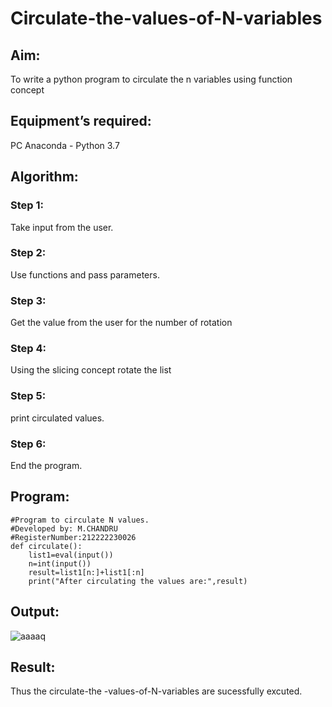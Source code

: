 # Circulate-the-values-of-N-variables
## Aim:
To write a python program to circulate the n variables using function concept
## Equipment’s required:
PC
Anaconda - Python 3.7
## Algorithm: 
### Step 1: 
Take input from the user.
### Step 2: 
Use functions and pass parameters.
### Step 3: 
Get the value from the user for the number of rotation
### Step 4: 
Using the slicing concept rotate the list
### Step 5: 
print circulated values.
### Step 6: 
End the program.
## Program:
```
#Program to circulate N values.
#Developed by: M.CHANDRU
#RegisterNumber:212222230026
def circulate():
    list1=eval(input())
    n=int(input())
    result=list1[n:]+list1[:n]
    print("After circulating the values are:",result)
```
## Output:
![aaaaq](https://user-images.githubusercontent.com/119393023/225368036-4707199d-e6a8-4c78-bee9-6a889f272ea0.png)


## Result:
Thus the circulate-the -values-of-N-variables are sucessfully excuted.
